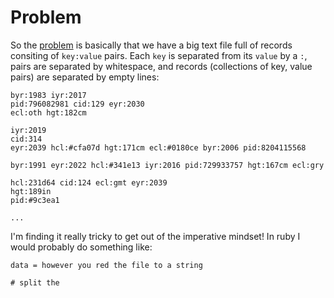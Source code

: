 # Problem

So the [problem](https://adventofcode.com/2020/day/4) is basically that we have a big text file full of records consiting of `key:value` pairs.
Each `key` is separated from its `value` by a `:`, pairs are separated by whitespace, and records (collections of key, value pairs) are separated by empty lines:

```
byr:1983 iyr:2017
pid:796082981 cid:129 eyr:2030
ecl:oth hgt:182cm

iyr:2019
cid:314
eyr:2039 hcl:#cfa07d hgt:171cm ecl:#0180ce byr:2006 pid:8204115568

byr:1991 eyr:2022 hcl:#341e13 iyr:2016 pid:729933757 hgt:167cm ecl:gry

hcl:231d64 cid:124 ecl:gmt eyr:2039
hgt:189in
pid:#9c3ea1

...
```

I'm finding it really tricky to get out of the imperative mindset!
In ruby I would probably do something like:

```
data = however you red the file to a string

# split the 

